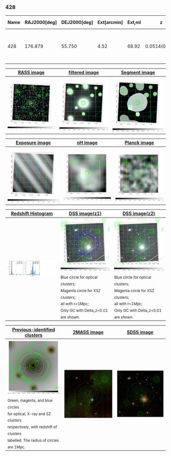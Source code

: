 <div STYLE="page-break-after: always;"></div>

### 428

|Name|RAJ2000[deg]|DEJ2000[deg] |Ext[arcmin]| Ext,ml | z | z_src| C|GC(XSZ,Delta_z<0.01)| GC(OPT,Delta_z<0.01)|GC| R_sig[arcmin] | R500[arcmin] | R500[Mpc]| CRsig[c/s] | CR500[c/s] |L500[1E44 erg/s]|F500[1E-12 erg/s/cm^2]| M500[1E14 Msun]|Tx[keV]|Cnt_sig|Beta|Rc[arcmin]|Comment|Alias|
|---|---|---|---|---|---|------|---|--------|---------|----------|---|---|---|---|---|---|---|---|---|---|---|---|---|---|
|428| 176.879| 55.750| 4.52| 68.92| 0.0514(0.005)| z1, z_xsz| B| L03, MCXC| A, N, W| A, C, F20, L03, MCXC, N, SPI, W| 14.162| 11.567| 0.696| 0.234(0.035)| 0.227(0.034)| 0.276(0.034)| 4.403(0.538)| 1.01(0.06)| 2.19(0.09)| 99.0| 0.692(-0.127+0.180)| 5.860(-1.606+1.881)| -| k506|

|[RASS image](../image/428/428_img.pdf)|[filtered image](../image/428/428_fil.pdf)|[Segment image](../image/428/428_seg.pdf)|
|-------------------|--------------------|-------------------|
| <img src="../image/428/428_img.png" width="300">  | <img src="../image/428/428_fil.png" width="300">   | <img src="../image/428/428_seg.png" width="300">  |

|[Exposure image](../image/428/428_mex.pdf)| [nH image](../image/428/428_nh.pdf)| [Planck image](../image/428/428_p.pdf)|
|-------------------|--------------------|-------------------|
|<img src="../image/428/428_mex.png" width="300">   | <img src="../image/428/428_nh.png" width="300">    | <img src="../image/428/428_p.png" width="300"> |

|[Redshift Histogram](../image/428/428_zg.pdf) | [DSS image(z1)](../image/428/428_dss_z1.pdf)      |  [DSS image(z2)](../image/428/428_dss_z2.pdf)    |
|-------------------|--------------------|-------------------|
|<img src="../image/428/428_zg.png" width="300"> |<img src="../image/428/428_dss_z1.png" width="300"> <sub><br>Blue circle for optical clusters; <br>Magenta circle for XSZ clusters; <br>all with r=1Mpc; <br>Only GC with Delta_z<0.01 are shown. </sub>| <img src="../image/428/428_dss_z2.png" width="300"><sub><br>Blue circle for optical clusters; <br>Magenta circle for XSZ clusters; <br>all with r=1Mpc; <br>Only GC with Delta_z<0.01 are shown. </sub> |

|[Previous-identified clusters](../image/428/428_gc.pdf) | [2MASS image](../image/428/428_2mass.pdf)      |[SDSS image](../image/428/428_sdss.pdf)   |
|-------------------|-------------------|-------------------|
|<img src=../image/428/428_gc.png width="300"> <br><sub>Green, magenta, and blue circles <br>for optical, X-ray and SZ clusters <br>respectively, with redshift of clusters <br>labelled. The radius of circles <br>are 1Mpc.</sub>|<img src="../image/428/428_2mass.png" width="300">  | <img src="../image/428/428_sdss.png" width="300">  |





